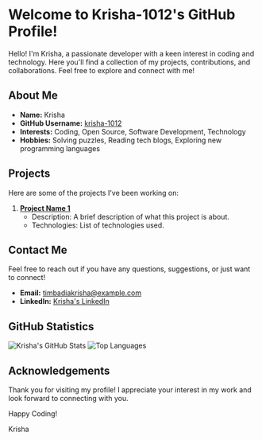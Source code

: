 # Welcome to Krisha-1012's GitHub Profile!

Hello! I'm Krisha, a passionate developer with a keen interest in coding and technology. Here you'll find a collection of my projects, contributions, and collaborations. Feel free to explore and connect with me!

## About Me

- **Name:** Krisha
- **GitHub Username:** [krisha-1012](https://github.com/krisha-1012)
- **Interests:** Coding, Open Source, Software Development, Technology
- **Hobbies:** Solving puzzles, Reading tech blogs, Exploring new programming languages

## Projects

Here are some of the projects I've been working on:

1. **[Project Name 1](https://github.com/krisha-1012/project-name-1)**
   - Description: A brief description of what this project is about.
   - Technologies: List of technologies used.

## Contact Me

Feel free to reach out if you have any questions, suggestions, or just want to connect!

- **Email:** [timbadiakrisha@example.com](mailto:timbadiakrisha@gmail.com)
- **LinkedIn:** [Krisha's LinkedIn](https://www.linkedin.com/in/krisha-timbadia-422b01317)

## GitHub Statistics

![Krisha's GitHub Stats](https://github-readme-stats.vercel.app/api?username=krisha-1012&show_icons=true&theme=radical)
![Top Languages](https://github-readme-stats.vercel.app/api/top-langs/?username=krisha-1012&layout=compact&theme=radical)

## Acknowledgements

Thank you for visiting my profile! I appreciate your interest in my work and look forward to connecting with you.

Happy Coding!

Krisha
